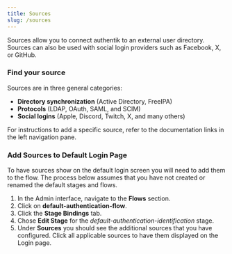 ```yaml
---
title: Sources
slug: /sources
---
```


Sources allow you to connect authentik to an external user directory. Sources can also be used with social login providers such as Facebook, X, or GitHub.

### Find your source

Sources are in three general categories:

-   **Directory synchronization** (Active Directory, FreeIPA)
-   **Protocols** (LDAP, OAuth, SAML, and SCIM)
-   **Social logins** (Apple, Discord, Twitch, X, and many others)

For instructions to add a specific source, refer to the documentation links in the left navigation pane.

### Add Sources to Default Login Page

To have sources show on the default login screen you will need to add them to the flow. The process below assumes that you have not created or renamed the default stages and flows.

1. In the Admin interface, navigate to the **Flows** section.
2. Click on **default-authentication-flow**.
3. Click the **Stage Bindings** tab.
4. Chose **Edit Stage** for the _default-authentication-identification_ stage.
5. Under **Sources** you should see the additional sources that you have configured. Click all applicable sources to have them displayed on the Login page.
